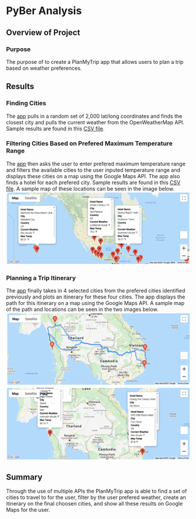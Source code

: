 # PyBer Analysis

## Overview of Project

### Purpose

The purpose of to create a PlanMyTrip app that allows users to plan a trip based on weather preferences.

## Results

### Finding Cities

The [app](https://github.com/aricciardelli2/UCB-Projects/blob/main/world_weather_analysis/Weather_Database/Weather_Database.ipynb) pulls in a random set of 2,000 lat/long coordinates and finds the closest city and pulls the current weather from the OpenWeatherMap API. Sample results are found in this [CSV file](https://github.com/aricciardelli2/UCB-Projects/blob/main/world_weather_analysis/Weather_Database/WeatherPy_Database.csv).

### Filtering Cities Based on Prefered Maximum Temperature Range

The [app](https://github.com/aricciardelli2/UCB-Projects/blob/main/world_weather_analysis/Vacation_Search/Vacation_Search.ipynb) then asks the user to enter prefered maximum temperature range and filters the available cities to the user inputed temperature range and displays these cities on a map using the Google Maps API. The app also finds a hotel for each prefered city. Sample results are found in this [CSV file](https://github.com/aricciardelli2/UCB-Projects/blob/main/world_weather_analysis/Vacation_Search/WeatherPy_vacation.csv).
A sample map of these locations can be seen in the image below.
![](https://github.com/aricciardelli2/UCB-Projects/blob/main/world_weather_analysis/Vacation_Search/WeatherPy_vacation_map.png)

### Planning a Trip Itinerary

The [app](https://github.com/aricciardelli2/UCB-Projects/blob/main/world_weather_analysis/Vacation_Itinerary/Vacation_Itinerary.ipynb) finally takes in 4 selected cities from the prefered cities identified previously and plots an itinerary for these four cities. The app displays the path for this itinerary on a map using the Google Maps API.
A sample map of the path and locations can be seen in the two images below.
![](https://github.com/aricciardelli2/UCB-Projects/blob/main/world_weather_analysis/Vacation_Itinerary/WeatherPy_travel_map.png)
![](https://github.com/aricciardelli2/UCB-Projects/blob/main/world_weather_analysis/Vacation_Itinerary/WeatherPy_travel_map_markers.png)

## Summary

Through the use of multiple APIs the PlanMyTrip app is able to find a set of cities to travel to for the user, filter by the user prefered weather, create an itinerary on the final choosen cities, and show all these results on Google Maps for the user.
